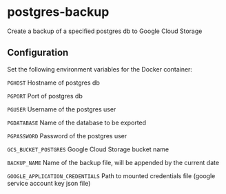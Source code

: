 # postgres-backup

Create a backup of a specified postgres db to Google Cloud Storage

## Configuration

Set the following environment variables for the Docker container:


`PGHOST` Hostname of postgres db

`PGPORT` Port of postgres db

`PGUSER` Username of the postgres user

`PGDATABASE` Name of the database to be exported

`PGPASSWORD` Password of the postgres user

`GCS_BUCKET_POSTGRES` Google Cloud Storage bucket name

`BACKUP_NAME` Name of the backup file, will be appended by the current date

`GOOGLE_APPLICATION_CREDENTIALS` Path to mounted credentials file (google service account key json file)
